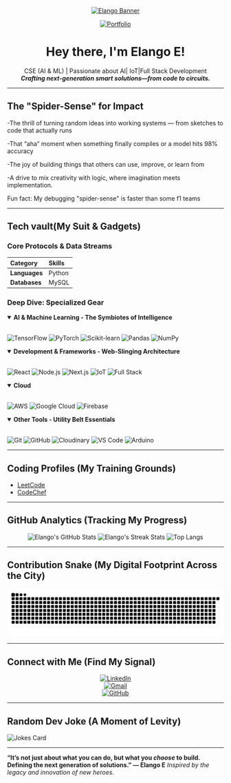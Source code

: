 <div align="center">

[![Elango Banner](https://svg-banners.vercel.app/api?type=glitch&text1=Elango%20&text2=Next-Gen%20AI%20Engineer&width=800&height=400&font=Orbitron)](https://github.com/elango74)

[![Portfolio](https://img.shields.io/badge/Portfolio-Elango-blue?style=for-the-badge)](https://elango.dev)


# Hey there, I'm **Elango E!**
 CSE (AI & ML) | Passionate about AI| IoT|Full Stack Development  
  ***Crafting next-generation smart solutions—from code to circuits.***


</div>

---

 ## The "Spider-Sense" for Impact

 -The thrill of turning random ideas into working systems — from sketches to code that actually runs
 
 -That “aha” moment when something finally compiles or a model hits 98% accuracy
 
 -The joy of building things that others can use, improve, or learn from
 
 -A drive to mix creativity with logic, where imagination meets implementation.
 
Fun fact: My debugging "spider-sense" is faster than some f1 teams

---

## Tech vault(My Suit & Gadgets)

### Core Protocols & Data Streams

| Category | Skills |
| :--- | :--- |
| **Languages** | Python | C | JavaScript |
| **Databases** | MySQL | MongoDB |

### Deep Dive: Specialized Gear

<details open>
<summary><b>AI & Machine Learning - The Symbiotes of Intelligence</b></summary>
<br>

![TensorFlow](https://img.shields.io/badge/TensorFlow-FF6F00?style=for-the-badge&logo=tensorflow&logoColor=white)
![PyTorch](https://img.shields.io/badge/PyTorch-EE4C2C?style=for-the-badge&logo=pytorch&logoColor=white)
![Scikit-learn](https://img.shields.io/badge/scikit--learn-F7931E?style=for-the-badge&logo=scikit-learn&logoColor=white)
![Pandas](https://img.shields.io/badge/Pandas-150458?style=for-the-badge&logo=pandas&logoColor=white)
![NumPy](https://img.shields.io/badge/NumPy-013243?style=for-the-badge&logo=numpy&logoColor=white)

</details>

<details open>
<summary><b>Development & Frameworks - Web-Slinging Architecture</b></summary>
<br>

![React](https://img.shields.io/badge/React-61DAFB?style=for-the-badge&logo=react&logoColor=black)
![Node.js](https://img.shields.io/badge/Node.js-339933?style=for-the-badge&logo=nodedotjs&logoColor=white)
![Next.js](https://img.shields.io/badge/Next.js-000000?style=for-the-badge&logo=nextdotjs&logoColor=white)
![IoT](https://img.shields.io/badge/IoT-009999?style=for-the-badge&logo=internetofthings&logoColor=white)
![Full Stack](https://img.shields.io/badge/Full%20Stack-4C75A1?style=for-the-badge&logo=serverless&logoColor=white)

</details>

<details open>
<summary><b>Cloud</b></summary>
<br>

![AWS](https://img.shields.io/badge/AWS-232F3E?style=for-the-badge&logo=amazon-aws&logoColor=white)
![Google Cloud](https://img.shields.io/badge/Google%20Cloud-4285F4?style=for-the-badge&logo=google-cloud&logoColor=white)
![Firebase](https://img.shields.io/badge/Firebase-FFCA28?style=for-the-badge&logo=firebase&logoColor=black)

</details>

<details open>
<summary><b>Other Tools - Utility Belt Essentials</b></summary>
<br>

![Git](https://img.shields.io/badge/Git-F05032?style=for-the-badge&logo=git&logoColor=white)
![GitHub](https://img.shields.io/badge/GitHub-100000?style=for-the-badge&logo=github&logoColor=white)
![Cloudinary](https://img.shields.io/badge/Cloudinary-3448C5?style=for-the-badge&logo=cloudinary&logoColor=white)
![VS Code](https://img.shields.io/badge/VS%20Code-007ACC?style=for-the-badge&logo=visual-studio-code&logoColor=white)
![Arduino](https://img.shields.io/badge/Arduino-00979D?style=for-the-badge&logo=arduino&logoColor=white)

</details>

---

## Coding Profiles (My Training Grounds)
- [LeetCode](https://leetcode.com/)    
- [CodeChef](https://www.codechef.com/)  

---

## GitHub Analytics (Tracking My Progress)

<div align="center">

![Elango's GitHub Stats](https://github-readme-stats.vercel.app/api?username=elango74&show_icons=true&theme=transparent&title_color=E00000&icon_color=E00000&text_color=FFFFFF&bg_color=1F1F1F)
![Elango's Streak Stats](https://github-readme-streak-stats.herokuapp.com/?user=elango74&theme=transparent&border_radius=5&currstreak_color=E00000&ring_color=E00000&background=1F1F1F&dates=FFFFFF)
![Top Langs](https://github-readme-stats.vercel.app/api/top-langs/?username=elango74&layout=compact&theme=transparent&title_color=E00000&icon_color=E00000&text_color=FFFFFF&bg_color=1F1F1F)

</div>

---

## Contribution Snake (My Digital Footprint Across the City)

<div align="center">
  
<picture>
  <source media="(prefers-color-scheme: dark)" srcset="https://raw.githubusercontent.com/elango74/elango74/output/github-snake.svg" />
  <source media="(prefers-color-scheme: light)" srcset="" />
  <img alt="github-snake" src="https://raw.githubusercontent.com/elango74/elango74/output/github-snake.svg" />
</picture>

</div>

---

## Connect with Me (Find My Signal)

<div align="center">

[![LinkedIn](https://img.shields.io/badge/LinkedIn-Elango%20E-blue?style=for-the-badge&logo=linkedin)](https://www.linkedin.com/)  
[![Gmail](https://img.shields.io/badge/Email-elango.ren606@gmail.com-red?style=for-the-badge&logo=gmail)](mailto:elangoe@example.com)  
[![GitHub](https://img.shields.io/badge/GitHub-elango74-black?style=for-the-badge&logo=github)](https://github.com/elango74)  

</div>

---

## Random Dev Joke (A Moment of Levity)
![Jokes Card](https://readme-jokes.vercel.app/api?theme=radical)

---

**“It’s not just about what you can do, but what you *choose* to build. Defining the next generation of solutions.” — Elango E**
*Inspired by the legacy and innovation of new heroes.*
